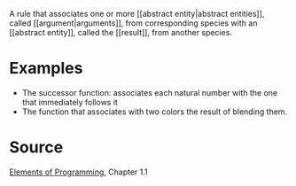 A rule that associates one or more [[abstract entity|abstract entities]], called [[argument|arguments]], from corresponding species with an [[abstract entity]], called the [[result]], from another species.

# Examples

- The successor function: associates each natural number with the one that immediately follows it
- The function that associates with two colors the result of blending them.

# Source

[Elements of Programming](http://elementsofprogramming.com/eop.pdf), Chapter 1.1
